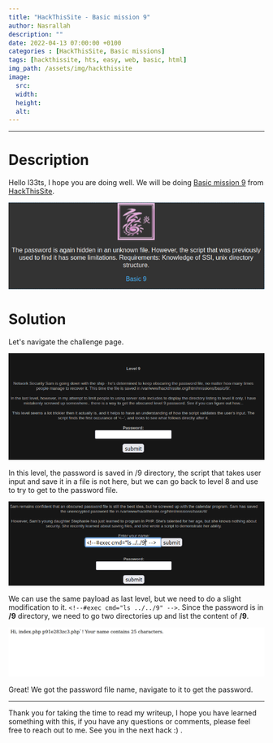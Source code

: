 ```yaml
---
title: "HackThisSite - Basic mission 9"
author: Nasrallah
description: ""
date: 2022-04-13 07:00:00 +0100
categories : [HackThisSite, Basic missions]
tags: [hackthissite, hts, easy, web, basic, html]
img_path: /assets/img/hackthissite
image:
  src:
  width:
  height:
  alt:
---
```



---


# **Description**

Hello l33ts, I hope you are doing well. We will be doing [Basic mission 9](https://www.hackthissite.org/missions/basic/9/) from [HackThisSite](https://www.hackthissite.org/).

![banner](/assets/img/hackthissite/basic/bm9/banner9.png)

# **Solution**

Let's navigate the challenge page.

![](/assets/img/hackthissite/basic/bm9/1.png)

In this level, the password is saved in /9 directory, the script that takes user input and save it in a file is not here, but we can go back to level 8 and use to try to get to the password file.

![](/assets/img/hackthissite/basic/bm9/2.png)

We can use the same payload as last level, but we need to do a slight modification to it. `<!--#exec cmd="ls ../../9" -->`. Since the password is in **/9** directory, we need to go two directories up and list the content of **/9**.

![](/assets/img/hackthissite/basic/bm9/3.png)

Great! We got the password file name, navigate to it to get the password.

---

Thank you for taking the time to read my writeup, I hope you have learned something with this, if you have any questions or comments, please feel free to reach out to me. See you in the next hack :) .

